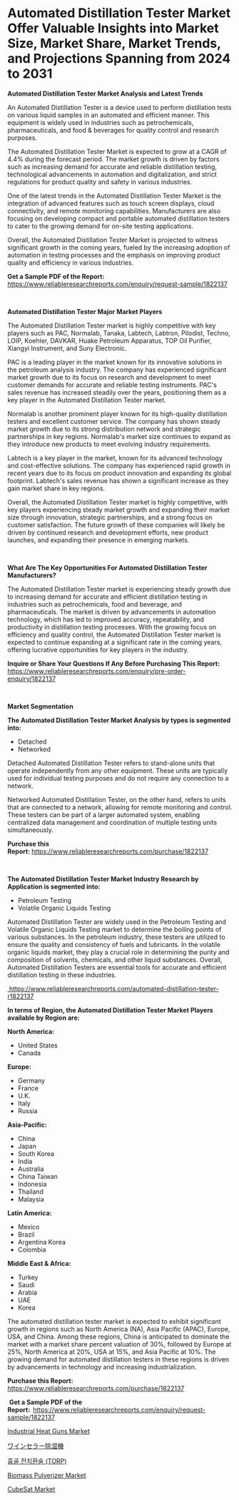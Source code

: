 <p><h1>Automated Distillation Tester Market Offer Valuable Insights into Market Size, Market Share, Market Trends, and Projections Spanning from 2024 to 2031</h1></p><p><strong>Automated Distillation Tester Market Analysis and Latest Trends</strong></p>
<p><p>An Automated Distillation Tester is a device used to perform distillation tests on various liquid samples in an automated and efficient manner. This equipment is widely used in industries such as petrochemicals, pharmaceuticals, and food & beverages for quality control and research purposes.</p><p>The Automated Distillation Tester Market is expected to grow at a CAGR of 4.4% during the forecast period. The market growth is driven by factors such as increasing demand for accurate and reliable distillation testing, technological advancements in automation and digitalization, and strict regulations for product quality and safety in various industries. </p><p>One of the latest trends in the Automated Distillation Tester Market is the integration of advanced features such as touch screen displays, cloud connectivity, and remote monitoring capabilities. Manufacturers are also focusing on developing compact and portable automated distillation testers to cater to the growing demand for on-site testing applications.</p><p>Overall, the Automated Distillation Tester Market is projected to witness significant growth in the coming years, fueled by the increasing adoption of automation in testing processes and the emphasis on improving product quality and efficiency in various industries.</p></p>
<p><strong>Get a Sample PDF of the Report:&nbsp;</strong> <a href="https://www.reliableresearchreports.com/enquiry/request-sample/1822137">https://www.reliableresearchreports.com/enquiry/request-sample/1822137</a></p>
<p>&nbsp;</p>
<p><strong>Automated Distillation Tester Major Market Players</strong></p>
<p><p>The Automated Distillation Tester market is highly competitive with key players such as PAC, Normalab, Tanaka, Labtech, Labtron, Pilodist, Techno, LOIP, Koehler, DAVKAR, Huake Petroleum Apparatus, TOP Oil Purifier, Xiangyi Instrument, and Suny Electronic.</p><p>PAC is a leading player in the market known for its innovative solutions in the petroleum analysis industry. The company has experienced significant market growth due to its focus on research and development to meet customer demands for accurate and reliable testing instruments. PAC's sales revenue has increased steadily over the years, positioning them as a key player in the Automated Distillation Tester market.</p><p>Normalab is another prominent player known for its high-quality distillation testers and excellent customer service. The company has shown steady market growth due to its strong distribution network and strategic partnerships in key regions. Normalab's market size continues to expand as they introduce new products to meet evolving industry requirements.</p><p>Labtech is a key player in the market, known for its advanced technology and cost-effective solutions. The company has experienced rapid growth in recent years due to its focus on product innovation and expanding its global footprint. Labtech's sales revenue has shown a significant increase as they gain market share in key regions.</p><p>Overall, the Automated Distillation Tester market is highly competitive, with key players experiencing steady market growth and expanding their market size through innovation, strategic partnerships, and a strong focus on customer satisfaction. The future growth of these companies will likely be driven by continued research and development efforts, new product launches, and expanding their presence in emerging markets.</p></p>
<p>&nbsp;</p>
<p><strong>What Are The Key Opportunities For Automated Distillation Tester Manufacturers?</strong></p>
<p><p>The Automated Distillation Tester market is experiencing steady growth due to increasing demand for accurate and efficient distillation testing in industries such as petrochemicals, food and beverage, and pharmaceuticals. The market is driven by advancements in automation technology, which has led to improved accuracy, repeatability, and productivity in distillation testing processes. With the growing focus on efficiency and quality control, the Automated Distillation Tester market is expected to continue expanding at a significant rate in the coming years, offering lucrative opportunities for key players in the industry.</p></p>
<p><strong>Inquire or Share Your Questions If Any Before Purchasing This Report:</strong> <a href="https://www.reliableresearchreports.com/enquiry/pre-order-enquiry/1822137">https://www.reliableresearchreports.com/enquiry/pre-order-enquiry/1822137</a></p>
<p>&nbsp;</p>
<p><strong>Market Segmentation</strong></p>
<p><strong>The Automated Distillation Tester Market Analysis by types is segmented into:</strong></p>
<p><ul><li>Detached</li><li>Networked</li></ul></p>
<p><p>Detached Automated Distillation Tester refers to stand-alone units that operate independently from any other equipment. These units are typically used for individual testing purposes and do not require any connection to a network. </p><p>Networked Automated Distillation Tester, on the other hand, refers to units that are connected to a network, allowing for remote monitoring and control. These testers can be part of a larger automated system, enabling centralized data management and coordination of multiple testing units simultaneously.</p></p>
<p><strong>Purchase this Report:&nbsp;</strong><a href="https://www.reliableresearchreports.com/purchase/1822137">https://www.reliableresearchreports.com/purchase/1822137</a></p>
<p>&nbsp;</p>
<p><strong>The Automated Distillation Tester Market Industry Research by Application is segmented into:</strong></p>
<p><ul><li>Petroleum Testing</li><li>Volatile Organic Liquids Testing</li></ul></p>
<p><p>Automated Distillation Tester are widely used in the Petroleum Testing and Volatile Organic Liquids Testing market to determine the boiling points of various substances. In the petroleum industry, these testers are utilized to ensure the quality and consistency of fuels and lubricants. In the volatile organic liquids market, they play a crucial role in determining the purity and composition of solvents, chemicals, and other liquid substances. Overall, Automated Distillation Testers are essential tools for accurate and efficient distillation testing in these industries.</p></p>
<p><a href="https://www.reliableresearchreports.com/automated-distillation-tester-r1822137">&nbsp;https://www.reliableresearchreports.com/automated-distillation-tester-r1822137</a></p>
<p><strong>In terms of Region, the Automated Distillation Tester Market Players available by Region are:</strong></p>
<p>
    <p> <strong> North America: </strong>
        <ul>
            <li>United States</li>
            <li>Canada</li>
        </ul>
        </p> 
    <p> <strong> Europe: </strong>
        <ul>
            <li>Germany</li>
            <li>France</li>
            <li>U.K.</li>
            <li>Italy</li>
            <li>Russia</li>
        </ul>
        </p> 
    <p> <strong> Asia-Pacific: </strong>
        <ul>
            <li>China</li>
            <li>Japan</li>
            <li>South Korea</li>
            <li>India</li>
            <li>Australia</li>
            <li>China Taiwan</li>
            <li>Indonesia</li>
            <li>Thailand</li>
            <li>Malaysia</li>
        </ul>
        </p> 
    <p> <strong> Latin America: </strong>
        <ul>
            <li>Mexico</li>
            <li>Brazil</li>
            <li>Argentina Korea</li>
            <li>Colombia</li>
        </ul>
        </p> 
    <p> <strong> Middle East & Africa: </strong>
        <ul>
            <li>Turkey</li>
            <li>Saudi</li>
            <li>Arabia</li>
            <li>UAE</li>
            <li>Korea</li>
        </ul>
    </p>
    </p>
<p><p>The automated distillation tester market is expected to exhibit significant growth in regions such as North America (NA), Asia Pacific (APAC), Europe, USA, and China. Among these regions, China is anticipated to dominate the market with a market share percent valuation of 30%, followed by Europe at 25%, North America at 20%, USA at 15%, and Asia Pacific at 10%. The growing demand for automated distillation testers in these regions is driven by advancements in technology and increasing industrialization.</p></p>
<p><strong>Purchase this Report: </strong><a href="https://www.reliableresearchreports.com/purchase/1822137">https://www.reliableresearchreports.com/purchase/1822137</a></p>
<p>&nbsp;<strong>Get a Sample PDF of the Report:&nbsp;&nbsp;</strong><a href="https://www.reliableresearchreports.com/enquiry/request-sample/1822137">https://www.reliableresearchreports.com/enquiry/request-sample/1822137</a></p>
<p><strong></strong></p>
<p><p><a href="https://github.com/zmnbyevx75/Market-Research-Report-List-1/blob/main/industrial-heat-guns-market.md">Industrial Heat Guns Market</a></p><p><a href="https://github.com/moulafa/Market-Research-Report-List-2/blob/main/2979657163201.md">ワインセラー除湿機</a></p><p><a href="https://github.com/nhaiquang84/Market-Research-Report-List-1/blob/main/8931628175635.md">흉골 전치환술 (TORP)</a></p><p><a href="https://github.com/kmatchooka/Market-Research-Report-List-1/blob/main/biomass-pulverizer-market.md">Biomass Pulverizer Market</a></p><p><a href="https://www.linkedin.com/pulse/cubesat-market-analysis-report-global-insights-region-type-xdknc?trackingId=Z5axShUw1igpcY1AhlPefw%3D%3D">CubeSat Market</a></p></p>